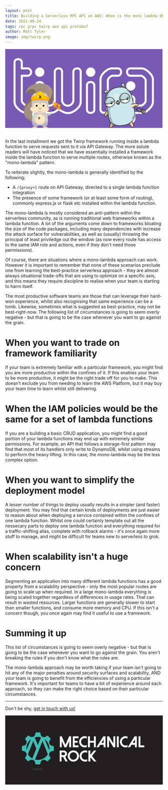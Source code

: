 ```yaml
---
layout: post
title: Building a Serverless RPC API on AWS: When is the mono lambda OK?
date: 2021-09-24
tags: rpc grpc twirp aws api protobuf
author: Matt Tyler
image: img/twirp.png
---
```


<center><img src="/img/twirp.png" /></center>
<br/>

In the last installment we got the Twirp framework running inside a lambda function to serve requests sent to it via API Gateway. The more astute readers will have noticed that we have essentially installed a framework inside the lambda function to serve multiple routes, otherwise known as the "mono-lambda" pattern.

To reiterate slightly, the mono-lambda is generally identified by the following;

- A `/{proxy+}` route on API Gateway, directed to a single lambda function integration
- The presence of some framework (or at least some form of routing), commonly express.js or flask etc installed within the lambda function.

The mono-lambda is mostly considered an anti-pattern within the serverless community, as is running traditional web frameworks within a lambda function. A lot of the arguments come down to frameworks bloating the size of the code packages, including many dependencies with increase the attack surface for vulnerabilities, as well as (usually) throwing the principal of least priviledge out the window (as now every route has access to the same IAM role and actions, even if they don't need those permissions).

Of course, there are situations where a mono-lambda approach can work. However it is important to remember that none of these scenarios preclude one from learning the best-practice serverless approach - they are almost always situational trade-offs that are using to optimize on a specific axis, and this means they require discipline to realise when your team is starting to harm itself.

The most productive software teams are those that can leverage their hard-won experience, whilst also recognising that same experience can be a tomb. Likewise, sometimes what is suggested as best-practice, may not be best-right-now. The following list of circumstances is going to seem overly negative - but that is going to be the case whenever you want to go against the grain.

# When you want to trade on framework familiarity

If your team is extremely familiar with a particular framework, you might find you are more productive within the confines of it. If this enables your team to be more productive, it might be the right trade off for you to make. This doesn't exclude you from needing to learn the AWS Platform, but it may buy your team time to learn whilst still delivering. 

# When the IAM policies would be the same for a set of lambda functions

If you are a building a basic CRUD application, you might find a good portion of your lambda functions may end up with extremely similar permissions. For example, an API that follows a storage-first pattern may find that most of its handlers only write to DynamoDB, whilst using streams to perform the heavy lifting. In this case, the mono-lambda may be the less complex option.

# When you want to simplify the deployment model

A lesser number of things to deploy usually results in a simpler (and faster) deployment. You may find that certain kinds of deployments are just easier to reason about when deploying a service contained within the confines of one lambda function. Whilst one could certainly template out all the nessecary parts to deploy one lambda function and everything required for a traffic-shifting alias, complete with rollback alarms - it's once again more stuff to manage, and might be difficult for teams new to serverless to grok.

# When scalability isn't a huge concern

Segmenting an application into many different lambda functions has a good property from a scalability perspective - only the most popular routes are going to scale up when required. In a large mono-lambda everything is being scaled together regardless of differences in usage rates. That can result in wasted resources. Larger functions are generally slower to start than smaller functions, and consume more memory and CPU. If this isn't a concern though, you once again may find it useful to use a framework.

# Summing it up

This list of circumstances is going to seem overly negative - but that is going to be the case whenever you want to go against the grain. You aren't breaking the rules if you don't know what the rules are.

The mono-lambda approach may be worth taking if your team isn't going to hit any of the major penalties around security surfaces and scalability, AND your team is going to benefit from the efficiencies of using a particular framework. It's important for teams to have a bit of experience around each approach, so they can make the right choice based on their particular circumstances.

---

Don't be shy, [get in touch with us!](https://www.mechanicalrock.io/lets-get-started)

![Mechanical Rock Logo](/img/mr-logo-dark-landscape.jpg)
